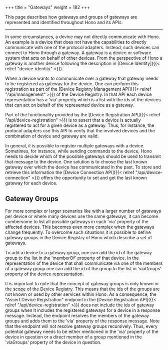 +++
title = "Gateways"
weight = 182
+++

This page describes how gateways and groups of gateways are represented and identified throughout Hono and its APIs.
<!--more-->
 ---

In some circumstances, a device may not directly communicate with Hono. An example is a device that does not have the capabilities to directly communicate with one of the protocol adapters.  Instead, such devices can connect to Hono through a gateway. A gateway is a device or software system that acts on behalf of other devices. From the perspective of Hono a gateway is another device following the description in [Device Identity]({{< relref "device-identity" >}}).

When a device wants to communicate over a gateway that gateway needs to be registered as gateway for the device. One can perform this registration as part of the [Device Registry Management API]({{< relref "/api/management" >}}) of the Device Registry. In that API each device representation has a 'via' property which is a list with the ids of the devices that can act on behalf of the represented device as a gateway. 

Part of the functionality provided by the  [Device Registration API]({{< relref "/api/device-registration" >}}) is to assert that a device is actually registered to act for a given device as a gateway. Thus, for instance, the protocol adapters use this API to verify that the involved devices and the combination of device and gateway are valid.

In general, it is possible to register multiple gateways with a device. Sometimes, for instance, while sending commands to the device, Hono needs to decide which of the possible gateways should be used to transmit that message to the device. One solution is to choose the last known gateway over which the device has communicated in the past. To store and retrieve this information the [Device Connection API]({{< relref "/api/device-connection" >}}) offers the opportunity to set and get the last known gateway for each device.


## Gateway Groups
For more complex or larger scenarios like with a larger number of gateways per device or where many devices use the same gateways, it can become cumbersome to list all possible gateways in each 'via' property of the affected devices. This becomes even more complex when the gateways change frequently. To overcome such situations it is possible to define gateway groups in the Device Registry of Hono which describe a set of gateways.  

To add a device to a gateway group, one can add the id of the gateway group to the list in the 'memberOf' property of that device. In the representation of the device that shall communicate via one of the members of a gateway group one can add the id of the group to the list in 'viaGroups' property of the device representation.

It is important to note that the concept of gateway groups is only known in the scope of the Device Registry. 
This means that the ids of the groups are not known or used by other services within Hono. 
As a consequence, the "Assert Device Registration" endpoint in the [Device Registration API]({{< relref "/api/device-registration" >}}) does not 
include the ids of gateway groups when it includes the registered gateways for a device in a response message. 
Instead, the endpoint resolves the members of the gateway groups and adds them to the 'via' property of the response message. 
Note that the endpoint will not resolve gateway groups recursively. Thus, every potential gateway needs to be either mentioned in the 'via' property of the device in question or a direct member of a group mentioned in the 'viaGroups' property of the device in question.